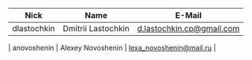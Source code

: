 | Nick| Name | E-Mail |
| ------ | ------ | ------ |
| dlastochkin | Dmitrii Lastochkin | d.lastochkin.cp@gmail.com |




| anovoshenin | Alexey Novoshenin | lexa_novoshenin@mail.ru |